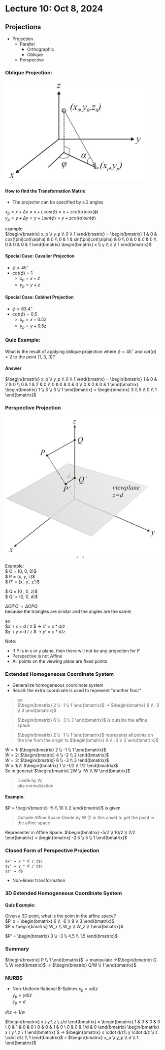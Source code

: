 # Lecture 10: Oct 8, 2024
## Projections
- Projection
    - Parallel
        - Orthographic
        - Oblique
    - Perspective

### Oblique Projection:
![Oblique Projection](<images/Screenshot 2024-10-08 142542.png>)
#### How to find the Transformation Matrix
- The projector can be specified by a 2 angles

$x_p = x + \Delta x = x + L cos(\phi) = x + z cot(\alpha)cos(\phi)$\
$y_p= y + \Delta y = y + L sin(\phi) = y + z cot(\alpha)sin(\phi)$

example:\
$\begin{bmatrix} x_p \\ y_p \\ 0 \\ 1 \end{bmatrix} = \begin{bmatrix} 1 & 0 & cos(\phi)cot(\alpha) & 0 \\ 0 & 1 & sin(\phi)cot(\alpha) & 0 \\ 0 & 0 & 0 & 0 \\ 0 & 0 & 0 & 1 \end{bmatrix} \begin{bmatrix} x \\ y \\ z \\ 1 \end{bmatrix}$

#### Special Case: Cavalier Projection
- $\phi = 45^{\circ}$
- $cot(\phi) = 1$
    - $x_p = x + z$
    - $y_p = y + z$

#### Special Case: Cabinet Projection
- $\phi = 63.4^{\circ}$
- $cot(\phi) = 0.5$
    - $x_p = x + 0.5z$
    - $y_p = y + 0.5z$

### Quiz Example:
What is the result of applying oblique projection where $\phi = 45^{\circ}$ and $cot(\alpha) = 2$ to the point (1, 3, 3)?

#### Answer
$\begin{bmatrix} x_p \\ y_p \\ 0 \\ 1 \end{bmatrix} = \begin{bmatrix} 1 & 0 & 2 & 0 \\ 0 & 1 & 2 & 0 \\ 0 & 0 & 0 & 0 \\ 0 & 0 & 0 & 1 \end{bmatrix} \begin{bmatrix} 1 \\ 3 \\ 3 \\ 1 \end{bmatrix} = \begin{bmatrix} 3 \\ 5 \\ 0 \\ 1 \end{bmatrix}$

### Perspective Projection
![Derivation of Perspective Projection](<images/Screenshot 2024-10-08 144052.png>)

Example:\
$ O = (0, 0, 0)$\
$ P = (x, y, z)$\
$ P' = (x', y', z')$

$ Q = (0 , 0, z)$\
$ Q' = (0, 0, d)$

$\Delta OP'Q' = \Delta OPQ$\
because the triangles are similar and the angles are the same\

so\
$x' / x = d / z $ -> $x' = x * d / z$\
$y' / y = d / z $ -> $y' = y * d / z$

Note:
- If P is in x or y plane, then there will not be any projection for P
- Perspective is not Affine
- All points on the viewing plane are fixed points

### Extended Homogeneous Coordinate System
- Generalize homogeneous coordinate system
- Recall: the extra coordinate is used to represent "another floor"
> ex:\
$\begin{bmatrix} 2 \\ -1 \\ 1 \end{bmatrix}$ -> $\begin{bmatrix} 6 \\ -3 \\ 3 \end{bmatrix}$

> $\begin{bmatrix} 6 \\ -3 \\ 3 \end{bmatrix}$ is outside the affine space

>  $\begin{bmatrix} 2 \\ -1 \\ 1 \end{bmatrix}$ represents all points on the line from the origin to $\begin{bmatrix} 6 \\ -3 \\ 3 \end{bmatrix}$

$W = 1:$ $\begin{bmatrix} 2 \\ -1 \\ 1 \end{bmatrix}$\
$W = 2:$ $\begin{bmatrix} 4 \\ -2 \\ 2 \end{bmatrix}$\
$W = 3:$ $\begin{bmatrix} 6 \\ -3 \\ 3 \end{bmatrix}$\
$W = 1/2:$ $\begin{bmatrix} 1 \\ -1/2 \\ 1/2 \end{bmatrix}$ \
So in general:
$\begin{bmatrix} 2W \\ -W \\ W \end{bmatrix}$
> Divide by W,\
aka normalization

#### Example:
$P = \begin{bmatrix} -5 \\ 10 \\ 2 \end{bmatrix}$ is given
> Outside Affine Space
> Divide by W (2 in this case) to get the point in the affine space

Representer in Affine Space: $\begin{bmatrix} -5/2 \\ 10/2 \\ 2/2 \end{bmatrix} = \begin{bmatrix} -2.5 \\ 5 \\ 1 \end{bmatrix}$

### Closed Form of Perspective Projection
    $x' = x * d / z$\
    $y' = y * d / z$\
    $z' = d$

- Non-linear transformation

### 3D Extended Homogeneous Coordinate System
#### Quiz Example:
Given a 3D point, what is the point in the affine space?\
$P_o = \begin{bmatrix} 6 \\ -6 \\ 9 \\ 3 \end{bmatrix}$\
$P = \begin{bmatrix} W_x \\ W_y \\ W_z \\ 1\end{bmatrix}$

$P' = \begin{bmatrix} 3 \\ -3 \\ 4.5 \\ 1.5 \end{bmatrix}$

### Summary
$\begin{bmatrix} P \\ 1 \end{bmatrix}$ -> manipulate ->$\begin{bmatrix} Q \\ W \end{bmatrix}$ -> $\begin{bmatrix} Q/W \\ 1 \end{bmatrix}$

### NURBS
- Non-Uniform Rational B-Splines
$x_p = x d/z$\
$y_p = y d/z$\
$z_p = d$

$d/z$ -> $1/w$

$\begin{bmatrix} x \\ y \\ z \\ z/d \end{bmatrix} = \begin{bmatrix} 1 & 0 & 0 & 0 \\ 0 & 1 & 0 & 0 \\ 0 & 0 & 1 & 0 \\ 0 & 0 & 1/d & 0 \end{bmatrix} \begin{bmatrix} x \\ y \\ z \\ 1 \end{bmatrix} $ -> $\begin{bmatrix} x \cdot d/z\\ y \cdot d/z \\ z \cdot d/z \\ 1 \end{bmatrix}$ = $\begin{bmatrix} x_p \\ y_p \\ d \\ 1 \end{bmatrix}$
